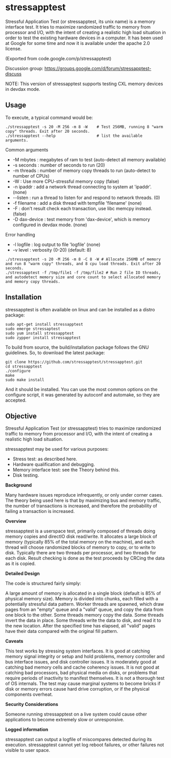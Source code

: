 # stressapptest
Stressful Application Test (or stressapptest, its unix name) is a memory interface test.
It tries to maximize randomized traffic to memory from processor and I/O, with the intent of creating a realistic high load situation in order to test the existing hardware devices in a computer. It has been used at Google for some time and now it is available under the apache 2.0 license.

  (Exported from code.google.com/p/stressapptest)

Discussion group: https://groups.google.com/d/forum/stressapptest-discuss

NOTE: This version of stressapptest supports testing CXL memory devices in devdax mode.

## Usage

To execute, a typical command would be:
```
./stressapptest -s 20 -M 256 -m 8 -W    # Test 256MB, running 8 "warm copy" threads. Exit after 20 seconds.
./stressapptest --help                  # list the available arguments.
```
Common arguments
* -M mbytes : megabytes of ram to test (auto-detect all memory available)
* -s seconds : number of seconds to run (20)
* -m threads : number of memory copy threads to run (auto-detect to number of CPUs)
* -W : Use more CPU-stressful memory copy (false)
* -n ipaddr : add a network thread connecting to system at 'ipaddr'. (none)
* --listen : run a thread to listen for and respond to network threads. (0)
* -f filename : add a disk thread with tempfile 'filename' (none)
* -F : don't result check each transaction, use libc memcpy instead. (false)
* -D dax-device : test memory from 'dax-device', which is memory configured in devdax mode. (none)

Error handling
* -l logfile : log output to file 'logfile' (none)
* -v level : verbosity (0-20) (default: 8)

```
./stressapptest -s 20 -M 256 -m 8 -C 8 -W # Allocate 256MB of memory and run 8 "warm copy" threads, and 8 cpu load threads. Exit after 20 seconds.
./stressapptest -f /tmp/file1 -f /tmp/file2 # Run 2 file IO threads, and autodetect memory size and core count to select allocated memory and memory copy threads.
```


## Installation

stressapptest is often available on linux and can be installed as a distro package:
```
sudo apt-get install stressapptest
sudo emerge stressaptest
sudo yum install stressapptest
sudo zypper install stressapptest
```
To build from source, the build/installation package follows the GNU guidelines. So, to download the latest package:
```
git clone https://github.com/stressapptest/stressapptest.git
cd stressapptest
./configure
make
sudo make install
```
And it should be installed. You can use the most common options on the configure script, it was generated by autoconf and automake, so they are accepted.


## Objective

Stressful Application Test (or stressapptest) tries to maximize randomized traffic to memory from processor and I/O, with the intent of creating a realistic high load situation.

stressapptest may be used for various purposes:
* Stress test: as described here.
* Hardware qualification and debugging.
* Memory interface test: see the Theory behind this.
* Disk testing.


**Background**

Many hardware issues reproduce infrequently, or only under corner cases. The theory being used here is that by maximizing bus and memory traffic, the number of transactions is increased, and therefore the probability of failing a transaction is increased.


**Overview**

stressapptest is a userspace test, primarily composed of threads doing memory copies and directIO disk read/write. It allocates a large block of memory (typically 85% of the total memory on the machine), and each thread will choose randomized blocks of memory to copy, or to write to disk. Typically there are two threads per processor, and two threads for each disk. Result checking is done as the test proceeds by CRCing the data as it is copied.


**Detailed Design**

The code is structured fairly simply:

A large amount of memory is allocated in a single block (default is 85% of physical memory size).
Memory is divided into chunks, each filled with a potentially stressful data pattern.
Worker threads are spawned, which draw pages from an "empty" queue and a "valid" queue, and copy the data from one block to the other.
Some threads memory copy the data.
Some threads invert the data in place.
Some threads write the data to disk, and read it to the new location.
After the specified time has elapsed, all "valid" pages have their data compared with the original fill pattern.


**Caveats** 

This test works by stressing system interfaces. It is good at catching memory signal integrity or setup and hold problems, memory controller and bus interface issues, and disk controller issues. It is moderately good at catching bad memory cells and cache coherency issues. It is not good at catching bad processors, bad physical media on disks, or problems that require periods of inactivity to manifest themselves. It is not a thorough test of OS internals. The test may cause marginal systems to become bricks if disk or memory errors cause hard drive corruption, or if the physical components overheat.


**Security Considerations**

Someone running stressapptest on a live system could cause other applications to become extremely slow or unresponsive.


**Logged information**

stressapptest can output a logfile of miscompares detected during its execution. stressapptest cannot yet log reboot failures, or other failures not visible to user space.

